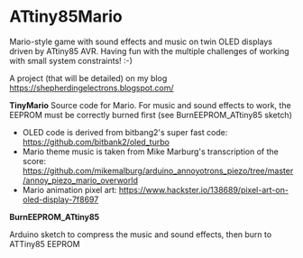 # ATtiny85Mario
Mario-style game with sound effects and music on twin OLED displays driven by ATtiny85 AVR. Having fun with the multiple challenges of working with small system constraints! :-)

A project (that will be detailed) on my blog https://shepherdingelectrons.blogspot.com/

**TinyMario**
Source code for Mario.  For music and sound effects to work, the EEPROM must be correctly burned first (see BurnEEPROM_ATtiny85 sketch)

- OLED code is derived from bitbang2's super fast code:
https://github.com/bitbank2/oled_turbo
- Mario theme music is taken from Mike Marburg's transcription of the score:
https://github.com/mikemalburg/arduino_annoyotrons_piezo/tree/master/annoy_piezo_mario_overworld
- Mario animation pixel art:
https://www.hackster.io/138689/pixel-art-on-oled-display-7f8697

**BurnEEPROM_ATtiny85**

Arduino sketch to compress the music and sound effects, then burn to ATTiny85 EEPROM  
